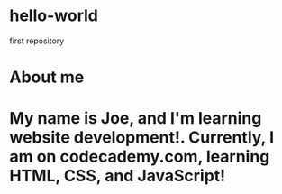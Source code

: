 # hello-world
first repository
# About me
# My name is Joe, and I'm learning website development!. Currently, I am on codecademy.com, learning HTML, CSS, and JavaScript!
